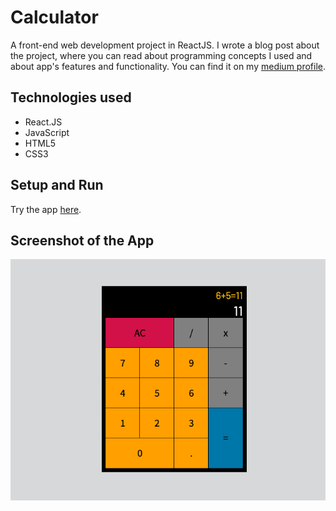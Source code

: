 # Calculator
A front-end web development project in ReactJS. I wrote a blog post about the project, where you can read about programming concepts I used and about app's features and functionality. You can find it on my [medium profile]().

## Technologies used
* React.JS
* JavaScript 
* HTML5
* CSS3

## Setup and Run

Try the app [here](https://niglm.csb.app/).

## Screenshot of the App
![Screenshot of the App](./screenshot.png)